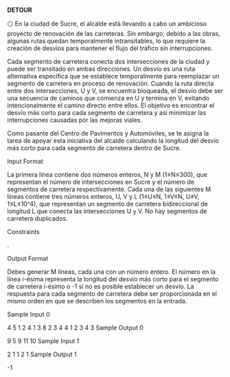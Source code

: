 **DETOUR**

⚪ En la ciudad de Sucre, el alcalde está llevando a cabo un ambicioso proyecto de renovación de las carreteras. Sin embargo, debido a las obras, algunas rutas quedan temporalmente intransitables, lo que requiere la creación de desvíos para mantener el flujo del tráfico sin interrupciones.

Cada segmento de carretera conecta dos intersecciones de la ciudad y puede ser transitado en ambas direcciones. Un desvío es una ruta alternativa específica que se establece temporalmente para reemplazar un segmento de carretera en proceso de renovación. Cuando la ruta directa entre dos intersecciones, U y V, se encuentra bloqueada, el desvío debe ser una secuencia de caminos que comienza en U y termina en V, evitando intencionalmente el camino directo entre ellos. El objetivo es encontrar el desvío más corto para cada segmento de carretera y así minimizar las interrupciones causadas por las mejoras viales.

Como pasante del Centro de Pavimentos y Automóviles, se te asigna la tarea de apoyar esta iniciativa del alcalde calculando la longitud del desvío más corto para cada segmento de carretera dentro de Sucre.

Input Format

La primera línea contiene dos números enteros, N y M (1≤N≤300), que representan el número de intersecciones en Sucre y el número de segmentos de carretera respectivamente. Cada una de las siguientes M líneas contiene tres números enteros, U, V y L (1≤U≤N, 1≤V≤N, U≠V, 1≤L≤10^4), que representan un segmento de carretera bidireccional de longitud L que conecta las intersecciones U y V. No hay segmentos de carretera duplicados.

Constraints

.

Output Format

Debes generar M líneas, cada una con un número entero. El número en la línea i-ésima representa la longitud del desvío más corto para el segmento de carretera i-ésimo o -1 si no es posible establecer un desvío. La respuesta para cada segmento de carretera debe ser proporcionada en el mismo orden en que se describen los segmentos en la entrada.

Sample Input 0

4 5
1 2 4
1 3 8
2 3 4
4 1 2
3 4 3
Sample Output 0

9
5
9
11
10
Sample Input 1

2 1
1 2 1
Sample Output 1

-1